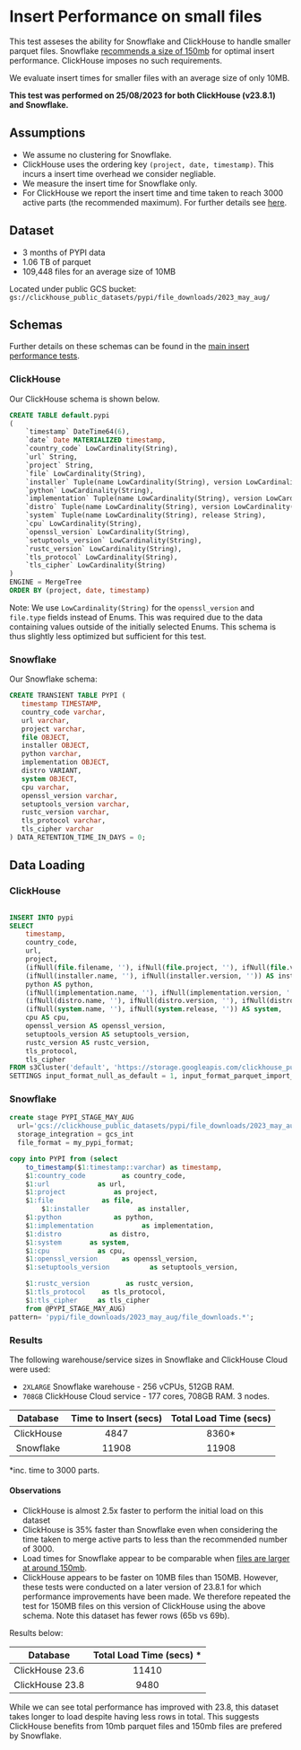 # Insert Performance on small files

This test asseses the ability for Snowflake and ClickHouse to handle smaller parquet files. Snowflake [recommends a size of 150mb](https://docs.snowflake.com/en/user-guide/data-load-considerations-prepare) for optimal insert performance. ClickHouse imposes no such requirements.

We evaluate insert times for smaller files with an average size of only 10MB.

**This test was performed on 25/08/2023 for both ClickHouse (v23.8.1) and Snowflake.** 

## Assumptions

- We assume no clustering for Snowflake.
- ClickHouse uses the ordering key `(project, date, timestamp)`. This incurs a insert time overhead we consider negliable.
- We measure the insert time for Snowflake only. 
- For ClickHouse we report the insert time and time taken to reach 3000 active parts (the recommended maximum). For further details see [here](https://github.com/ClickHouse/clickhouse_vs_snowflake/blob/main/insert_performance/README.md#misc).

## Dataset

- 3 months of PYPI data
- 1.06 TB of parquet
- 109,448 files for an average size of 10MB

Located under public GCS bucket: `gs://clickhouse_public_datasets/pypi/file_downloads/2023_may_aug/`

## Schemas

Further details on these schemas can be found in the [main insert performance tests](../README.md).

### ClickHouse

Our ClickHouse schema is shown below.

```sql
CREATE TABLE default.pypi
(
    `timestamp` DateTime64(6),
    `date` Date MATERIALIZED timestamp,
    `country_code` LowCardinality(String),
    `url` String,
    `project` String,
    `file` LowCardinality(String),
    `installer` Tuple(name LowCardinality(String), version LowCardinality(String)),
    `python` LowCardinality(String),
    `implementation` Tuple(name LowCardinality(String), version LowCardinality(String)),
    `distro` Tuple(name LowCardinality(String), version LowCardinality(String), id LowCardinality(String), libc Tuple(lib Enum8('' = 0, 'glibc' = 1, 'libc' = 2), version LowCardinality(String))),
    `system` Tuple(name LowCardinality(String), release String),
    `cpu` LowCardinality(String),
    `openssl_version` LowCardinality(String),
    `setuptools_version` LowCardinality(String),
    `rustc_version` LowCardinality(String),
    `tls_protocol` LowCardinality(String),
    `tls_cipher` LowCardinality(String)
)
ENGINE = MergeTree
ORDER BY (project, date, timestamp)
```

Note: We use `LowCardinality(String)` for the `openssl_version` and `file.type` fields instead of Enums. This was required due to the data containing values outside of the initially selected Enums. This schema is thus slightly less optimized but sufficient for this test.

### Snowflake

Our Snowflake schema:

```sql
CREATE TRANSIENT TABLE PYPI (
   timestamp TIMESTAMP,
   country_code varchar,
   url varchar,
   project varchar,
   file OBJECT,
   installer OBJECT,
   python varchar,
   implementation OBJECT,
   distro VARIANT,
   system OBJECT,
   cpu varchar,
   openssl_version varchar,
   setuptools_version varchar,
   rustc_version varchar,
   tls_protocol varchar,
   tls_cipher varchar
) DATA_RETENTION_TIME_IN_DAYS = 0;
```

## Data Loading

### ClickHouse

```sql

INSERT INTO pypi
SELECT
    timestamp,
    country_code,
    url,
    project,
    (ifNull(file.filename, ''), ifNull(file.project, ''), ifNull(file.version, ''), ifNull(file.type, '')) AS file,
    (ifNull(installer.name, ''), ifNull(installer.version, '')) AS installer,
    python AS python,
    (ifNull(implementation.name, ''), ifNull(implementation.version, '')) AS implementation,
    (ifNull(distro.name, ''), ifNull(distro.version, ''), ifNull(distro.id, ''), (ifNull(distro.libc.lib, ''), ifNull(distro.libc.version, ''))) AS distro,
    (ifNull(system.name, ''), ifNull(system.release, '')) AS system,
    cpu AS cpu,
    openssl_version AS openssl_version,
    setuptools_version AS setuptools_version,
    rustc_version AS rustc_version,
    tls_protocol,
    tls_cipher
FROM s3Cluster('default', 'https://storage.googleapis.com/clickhouse_public_datasets/pypi/file_downloads/2023_may_aug/*.parquet', 'Parquet', 'timestamp DateTime64(6), country_code LowCardinality(String), url String, project String, `file.filename` String, `file.project` String, `file.version` String, `file.type` String, `installer.name` String, `installer.version` String, python String, `implementation.name` String, `implementation.version` String, `distro.name` String, `distro.version` String, `distro.id` String, `distro.libc.lib` String, `distro.libc.version` String, `system.name` String, `system.release` String, cpu String, openssl_version String, setuptools_version String, rustc_version String,tls_protocol String, tls_cipher String')
SETTINGS input_format_null_as_default = 1, input_format_parquet_import_nested = 1, max_insert_block_size = 100000000, min_insert_block_size_rows = 100000000, min_insert_block_size_bytes = 500000000, parts_to_throw_insert = 50000, max_insert_threads = 16, parallel_distributed_insert_select=2
```


### Snowflake

```sql
create stage PYPI_STAGE_MAY_AUG
  url='gcs://clickhouse_public_datasets/pypi/file_downloads/2023_may_aug'
  storage_integration = gcs_int
  file_format = my_pypi_format;

copy into PYPI from (select
    to_timestamp($1:timestamp::varchar) as timestamp,
    $1:country_code         as country_code,
    $1:url            as url,
    $1:project            as project,
    $1:file            as file,
        $1:installer            as installer,
    $1:python             as python,
    $1:implementation            as implementation,
    $1:distro            as distro,
    $1:system       as system,
    $1:cpu            as cpu,
    $1:openssl_version      as openssl_version,
    $1:setuptools_version          as setuptools_version,

    $1:rustc_version         as rustc_version,
    $1:tls_protocol    as tls_protocol,
    $1:tls_cipher     as tls_cipher
    from @PYPI_STAGE_MAY_AUG)
pattern= 'pypi/file_downloads/2023_may_aug/file_downloads.*';
```

### Results

The following warehouse/service sizes in Snowflake and ClickHouse Cloud were used:

- `2XLARGE` Snowflake warehouse - 256 vCPUs, 512GB RAM.
- `708GB` ClickHouse Cloud service - 177 cores, 708GB RAM. 3 nodes.

|  Database  | Time to Insert (secs) | Total Load Time (secs)   |
|:----------:|:---------------------:|:------------------------:|
| ClickHouse |         4847          |           8360*          |
|  Snowflake |         11908         |           11908          |

*inc. time to 3000 parts.

#### Observations

- ClickHouse is almost 2.5x faster to perform the initial load on this dataset
- ClickHouse is 35% faster than Snowflake even when considering the time taken to merge active parts to less than the recommended number of 3000. 
- Load times for Snowflake appear to be comparable when [files are larger at around 150mb](../README.md). 
- ClickHouse appears to be faster on 10MB files than 150MB. However, these tests were conducted on a later version of 23.8.1 for which performance improvements have been made. We therefore repeated the test for 150MB files on this version of ClickHouse using the above schema. Note this dataset has fewer rows (65b vs 69b).

Results below:

|     Database    | Total Load Time (secs) * |
|:---------------:|:------------------------:|
| ClickHouse 23.6 |           11410          |
| ClickHouse 23.8 |           9480           |

While we can see total performance has improved with 23.8, this dataset takes longer to load despite having less rows in total. This suggests ClickHouse benefits from 10mb parquet files and 150mb files are prefered by Snowflake.